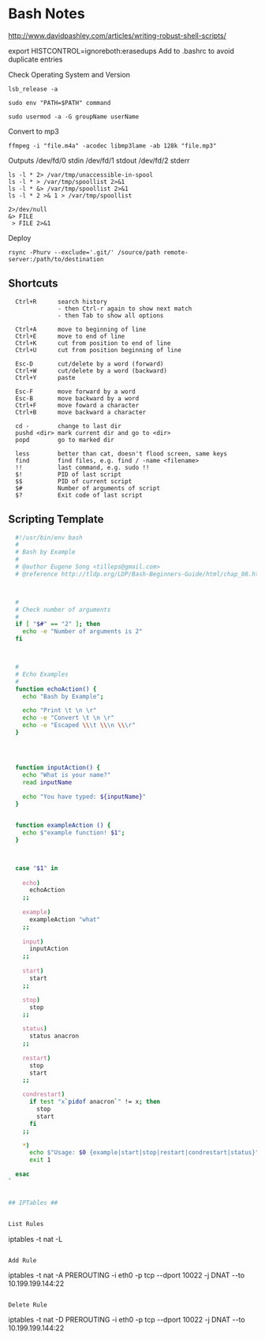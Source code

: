 # Bash Notes #


http://www.davidpashley.com/articles/writing-robust-shell-scripts/


export HISTCONTROL=ignoreboth:erasedups
Add to .bashrc to avoid duplicate entries


Check Operating System and Version
```
lsb_release -a
```


```
sudo env "PATH=$PATH" command
```


```
sudo usermod -a -G groupName userName
```


Convert to mp3

```
ffmpeg -i "file.m4a" -acodec libmp3lame -ab 128k "file.mp3" 
```


Outputs
/dev/fd/0  stdin
/dev/fd/1  stdout
/dev/fd/2  stderr


```
ls -l * 2> /var/tmp/unaccessible-in-spool
ls -l * > /var/tmp/spoollist 2>&1
ls -l * &> /var/tmp/spoollist 2>&1
ls -l * 2 >& 1 > /var/tmp/spoollist

2>/dev/null
&> FILE
 > FILE 2>&1
```


Deploy
```
rsync -Phurv --exclude='.git/' /source/path remote-server:/path/to/destination
```


## Shortcuts ##

```
  Ctrl+R      search history
              - then Ctrl-r again to show next match
              - then Tab to show all options

  Ctrl+A      move to beginning of line
  Ctrl+E      move to end of line
  Ctrl+K      cut from position to end of line
  Ctrl+U      cut from position beginning of line

  Esc-D       cut/delete by a word (forward)
  Ctrl+W      cut/delete by a word (backward)
  Ctrl+Y      paste
  
  Esc-F       move forward by a word
  Esc-B       move backward by a word
  Ctrl+F      move foward a character
  Ctrl+B      move backward a character
```
  
```
  cd -        change to last dir
  pushd <dir> mark current dir and go to <dir>
  popd        go to marked dir 

  less        better than cat, doesn't flood screen, same keys
  find        find files, e.g. find / -name <filename>
  !!          last command, e.g. sudo !!
  $!          PID of last script
  $$          PID of current script
  $#          Number of arguments of script
  $?          Exit code of last script
```


## Scripting Template ##

```bash
  #!/usr/bin/env bash
  #
  # Bash by Example
  # 
  # @author Eugene Song <tilleps@gmail.com>
  # @reference http://tldp.org/LDP/Bash-Beginners-Guide/html/chap_08.html



  #
  # Check number of arguments
  #
  if [ "$#" == "2" ]; then
    echo -e "Number of arguments is 2"
  fi



  #
  # Echo Examples
  #
  function echoAction() {
    echo "Bash by Example";

    echo "Print \t \n \r"
    echo -e "Convert \t \n \r"
    echo -e "Escaped \\\t \\\n \\\r"
  }




  function inputAction() {
    echo "What is your name?"
    read inputName
  
    echo "You have typed: ${inputName}"
  }


  function exampleAction () {
    echo $"example function! $1";
  }



  case "$1" in
  
    echo)
      echoAction
    ;;
  
    example)
      exampleAction "what"
    ;;
  
    input)
      inputAction
    ;;
  
    start)
      start
    ;;

    stop)
      stop
    ;;

    status)
      status anacron
    ;;
  
    restart)
      stop
      start
    ;;

    condrestart)
      if test "x`pidof anacron`" != x; then
        stop
        start
      fi
    ;;

    *)
      echo $"Usage: $0 {example|start|stop|restart|condrestart|status}"
      exit 1

  esac
`


## IPTables ##


List Rules
```
iptables -t nat -L
```

Add Rule
```
iptables -t nat -A PREROUTING -i eth0 -p tcp --dport 10022 -j DNAT --to 10.199.199.144:22
```

Delete Rule
```
iptables -t nat -D PREROUTING -i eth0 -p tcp --dport 10022 -j DNAT --to 10.199.199.144:22
```
